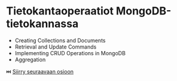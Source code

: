 # Tietokantaoperaatiot MongoDB-tietokannassa

- Creating Collections and Documents
- Retrieval and Update Commands
- Implementing CRUD Operations in MongoDB
- Aggregation

⏭️ [Siirry seuraavaan osioon](./4-mongo-python.md)
